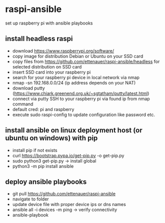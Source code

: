 # raspi-ansible
set up raspberry pi with ansible playbooks

## install headless raspi 
* download https://www.raspberrypi.org/software/
* copy image for distribution Debian or Ubuntu on your SSD card
* copy files from https://github.com/ettenauer/raspi-ansible/headless for selected distribution on SSD card
* insert SSD card into your raspberry pi
* search for your raspberry pi device in local network via nmap
* nmap -sn 192.168.0.0/24 (ip address depends on your NAT)
* download putty (https://www.chiark.greenend.org.uk/~sgtatham/putty/latest.html)
* connect via putty SSH to your raspberry pi via found ip from nmap command
* default cred: pi and raspberry
* execute sudo raspi-config to update configuration like password etc.

## install ansible on linux deployment host (or ubuntu on windows) with pip
* install pip if not exists
* curl https://bootstrap.pypa.io/get-pip.py -o get-pip.py
* sudo python3 get-pip.py -> install global
* python3 -m pip install ansible

## deploy ansible playbooks
* git pull https://github.com/ettenauer/raspi-ansible
* navigate to folder
* update device file with proper device ips or dns names 
* ansible all -i devices -m ping -> verify connectivity
* ansible-playbook 